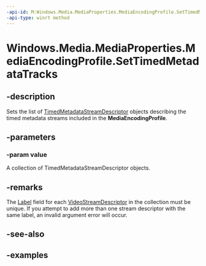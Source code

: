 ```yaml
---
-api-id: M:Windows.Media.MediaProperties.MediaEncodingProfile.SetTimedMetadataTracks(Windows.Foundation.Collections.IIterable{Windows.Media.Core.TimedMetadataStreamDescriptor})
-api-type: winrt method
---
```


<!-- Method syntax.
public void MediaEncodingProfile.SetTimedMetadataTracks(IIterable<TimedMetadataStreamDescriptor> value)
-->

# Windows.Media.MediaProperties.MediaEncodingProfile.SetTimedMetadataTracks

## -description
Sets the list of [TimedMetadataStreamDescriptor](../windows.media.core/timedmetadatastreamdescriptor.md) objects describing the timed metadata streams included in the **MediaEncodingProfile**.

## -parameters
### -param value
A collection of TimedMetadataStreamDescriptor objects.

## -remarks
The  [Label](https://docs.microsoft.com/uwp/api/windows.media.core.videostreamdescriptor.Label) field for each [VideoStreamDescriptor](https://docs.microsoft.com/uwp/api/windows.media.core.videostreamdescriptor) in the collection must be unique. If you attempt to add more than one stream descriptor with the same label, an invalid argument error will occur.

## -see-also

## -examples

